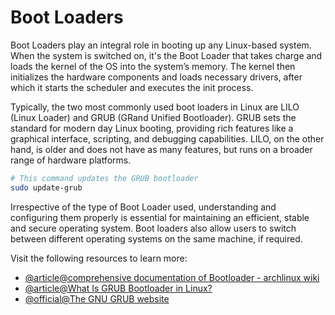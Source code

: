 # Boot Loaders 

Boot Loaders play an integral role in booting up any Linux-based system. When the system is switched on, it's the Boot Loader that takes charge and loads the kernel of the OS into the system’s memory. The kernel then initializes the hardware components and loads necessary drivers, after which it starts the scheduler and executes the init process.

Typically, the two most commonly used boot loaders in Linux are LILO (Linux Loader) and GRUB (GRand Unified Bootloader). GRUB sets the standard for modern day Linux booting, providing rich features like a graphical interface, scripting, and debugging capabilities. LILO, on the other hand, is older and does not have as many features, but runs on a broader range of hardware platforms.

```bash
# This command updates the GRUB bootloader 
sudo update-grub
```

Irrespective of the type of Boot Loader used, understanding and configuring them properly is essential for maintaining an efficient, stable and secure operating system. Boot loaders also allow users to switch between different operating systems on the same machine, if required.

Visit the following resources to learn more:
- [@article@comprehensive documentation of Bootloader - archlinux wiki](https://wiki.archlinux.org/title/Arch_boot_process#Boot_loader)
- [@article@What Is GRUB Bootloader in Linux?](https://phoenixnap.com/kb/what-is-grub)
- [@official@The GNU GRUB website](https://www.gnu.org/software/grub/)


